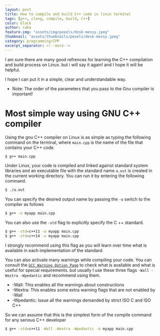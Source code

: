 ```yaml
---
layout: post
title: How to compile and build C++ code in linux terminal
tags: [g++, clang, compile, build, C++]
color: black
author: raha
feature-img: "assets/img/pexels/desk-messy.jpeg"
thumbnail: "assets/thumbnails/pexels/desk-messy.jpeg"
category: programming/CPP
excerpt_separator: <!--more-->
---
```


I am sure there are many good refrences for learning the C++ compilation and build process on Linux.
but i will say it again! and I hope it will be helpful.
<!--more-->

I hope I can put it in a simple, clear and understandable way.

* Note: The order of the parameters that you pass to the Gnu compiler is important!

# Most simple way using GNU C++ compiler

Using the gnu C++ compiler on Linux is as simple as typing the following command on the terminal, where ```main.cpp``` is the name of the file that contains your C++ code.

```bash
$ g++ main.cpp
```

Under Linux, your code is compiled and linked against standard system libraries and an executable file with the standard name ```a.out``` is created in the current working directory. 
You can run it by entering the following command.

```bash
$ ./a.out
```

You can specify the desired output name by passing the ```-o``` switch to the compiler as follows

```bash
$ g++ -o myapp main.cpp
```

You can also use the ```-std``` flag to explicitly specify the C ++ standard.

```bash
$ g++ -std=c++11 -o myapp main.cpp
$ g++ -std=c++14 -o myapp main.cpp
```

I strongly recommend using this flag as you will learn over time what is available in each implementation of the standard.

You can also activate many warnings while compiling your code. 
You can consult the [```GCC Warning Option Page```](https://gcc.gnu.org/onlinedocs/gcc/Warning-Options.html) to check what is available and what is useful for special requirements.
but usually I use these three flags ```-Wall -Wextra -Wpedantic``` and recommend using them.

* -Wall: This enables all the warnings about constructions
* -Wextra: This enables some extra warning flags that are not enabled by -Wall
* -Wpedantic: Issue all the warnings demanded by strict ISO C and ISO C++

So we can assume that this is the simplest form of the compile command for any serious C++ developer

```bash
$ g++ -std=c++11 -Wall -Wextra -Wpedantic -o myapp main.cpp
```
